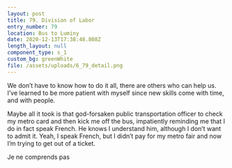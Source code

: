 ```yaml
---
layout: post
title: 79. Division of Labor
entry_number: 79
location: Bus to Luminy
date: 2020-12-13T17:38:48.808Z
length_layout: null
component_type: s_1
custom_bg: greenWhite
file: /assets/uploads/6_79_detail.png
---
```

We don’t have to know how to do it all, there are others who can help us. I’ve learned to be more patient with myself since new skills come with time, and with people.

Maybe all it took is that god-forsaken public transportation officer to check my metro card and then kick me off the bus, impatiently reminding me that I do in fact speak French. He knows I understand him, although I don’t want to admit it. Yeah, I speak French, but I didn’t pay for my metro fair and now I’m trying to get out of a ticket.

Je ne comprends pas